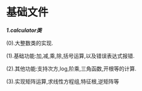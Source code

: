 # 基础文件

***1.calculator类***

(0).大整数类的实现.

(1).基础功能:加,减,乘,除,括号运算,以及错误表达式报错.

(2).其他功能:支持次方,log,阶乘,三角函数,开根等的计算.

(3).实现矩阵运算,求线性方程组,特征根,逆矩阵等

